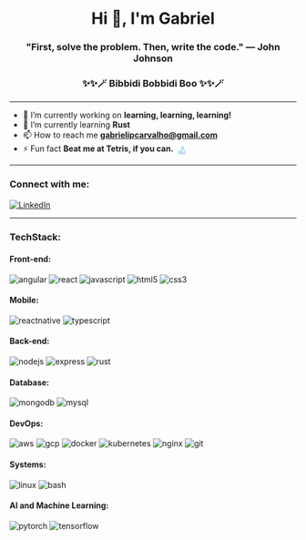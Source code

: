 <h1 align="center">Hi 👋, I'm Gabriel</h1>
<h3 align="center">"First, solve the problem. Then, write the code." — John Johnson</h3>
<h3 align="center">✨✨🪄 Bibbidi Bobbidi Boo ✨✨🪄</h3>

---

- 🔭 I’m currently working on **learning, learning, learning!**
- 🌱 I’m currently learning **Rust**
- 📫 How to reach me **gabrielipcarvalho@gmail.com**
- ⚡ Fun fact **Beat me at Tetris, if you can.**
    <img src="tetris.png" width="20" height="20" style="vertical-align: middle;" />


---

<h3 align="left">Connect with me:</h3>
<p align="left">
  <a href="https://linkedin.com/in/gabriel-ipcarvalho" target="blank"><img align="center" src="https://img.shields.io/badge/LinkedIn-%230077B5.svg?style=for-the-badge&logo=linkedin&logoColor=white" alt="LinkedIn" /></a>
</p>

---

<h3 align="left">TechStack:</h3>

<h4 align="left">Front-end:</h4>
<p align="left">
  <img src="https://img.shields.io/badge/Angular-DD0031?style=for-the-badge&logo=angular&logoColor=white" alt="angular" />
  <img src="https://img.shields.io/badge/React-20232A?style=for-the-badge&logo=react&logoColor=61DAFB" alt="react" />
  <img src="https://img.shields.io/badge/JavaScript-F7DF1E?style=for-the-badge&logo=javascript&logoColor=black" alt="javascript" />
  <img src="https://img.shields.io/badge/HTML5-E34F26?style=for-the-badge&logo=html5&logoColor=white" alt="html5" />
  <img src="https://img.shields.io/badge/CSS3-1572B6?style=for-the-badge&logo=css3&logoColor=white" alt="css3" />
</p>

<h4 align="left">Mobile:</h4>
<p align="left">
  <img src="https://img.shields.io/badge/React_Native-20232A?style=for-the-badge&logo=react&logoColor=61DAFB" alt="reactnative" />
  <img src="https://img.shields.io/badge/TypeScript-007ACC?style=for-the-badge&logo=typescript&logoColor=white" alt="typescript" />
</p>

<h4 align="left">Back-end:</h4>
<p align="left">
  <img src="https://img.shields.io/badge/Node.js-339933?style=for-the-badge&logo=nodedotjs&logoColor=white" alt="nodejs" />
  <img src="https://img.shields.io/badge/Express.js-404D59?style=for-the-badge" alt="express" />
  <img src="https://img.shields.io/badge/Rust-000000?style=for-the-badge&logo=rust&logoColor=white" alt="rust" />
</p>

<h4 align="left">Database:</h4>
<p align="left">
  <img src="https://img.shields.io/badge/MongoDB-4EA94B?style=for-the-badge&logo=mongodb&logoColor=white" alt="mongodb" />
  <img src="https://img.shields.io/badge/MySQL-4479A1?style=for-the-badge&logo=mysql&logoColor=white" alt="mysql" />
</p>

<h4 align="left">DevOps:</h4>
<p align="left">
  <img src="https://img.shields.io/badge/Amazon_AWS-232F3E?style=for-the-badge&logo=amazonaws&logoColor=white" alt="aws" />
  <img src="https://img.shields.io/badge/Google_Cloud-4285F4?style=for-the-badge&logo=googlecloud&logoColor=white" alt="gcp" />
  <img src="https://img.shields.io/badge/Docker-2496ED?style=for-the-badge&logo=docker&logoColor=white" alt="docker" />
  <img src="https://img.shields.io/badge/Kubernetes-326CE5?style=for-the-badge&logo=kubernetes&logoColor=white" alt="kubernetes" />
  <img src="https://img.shields.io/badge/Nginx-009639?style=for-the-badge&logo=nginx&logoColor=white" alt="nginx" />
  <img src="https://img.shields.io/badge/Git-F05032?style=for-the-badge&logo=git&logoColor=white" alt="git" />
</p>

<h4 align="left">Systems:</h4>
<p align="left">
  <img src="https://img.shields.io/badge/Linux-FCC624?style=for-the-badge&logo=linux&logoColor=black" alt="linux" />
  <img src="https://img.shields.io/badge/GNU_Bash-4EAA25?style=for-the-badge&logo=gnubash&logoColor=white" alt="bash" />
</p>

<h4 align="left">AI and Machine Learning:</h4>
<p align="left">
  <img src="https://img.shields.io/badge/PyTorch-EE4C2C?style=for-the-badge&logo=pytorch&logoColor=white" alt="pytorch" />
  <img src="https://img.shields.io/badge/TensorFlow-FF6F00?style=for-the-badge&logo=tensorflow&logoColor=white" alt="tensorflow" />
</p>
